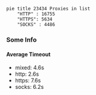 
```mermaid
pie title 23434 Proxies in list
    "HTTP" : 16755
    "HTTPS": 5634
    "SOCKS" : 4486
```

### Some Info
#### Average Timeout

- mixed: 4.6s
- http: 2.6s
- https: 7.6s
- socks: 6.2s